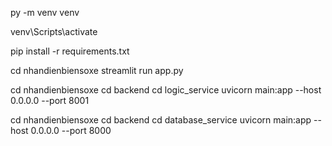 py -m venv venv

venv\Scripts\activate

pip install -r requirements.txt


cd nhandienbiensoxe
streamlit run app.py

cd nhandienbiensoxe
cd backend
cd logic_service
uvicorn main:app --host 0.0.0.0 --port 8001


cd nhandienbiensoxe
cd backend
cd database_service
uvicorn main:app --host 0.0.0.0 --port 8000